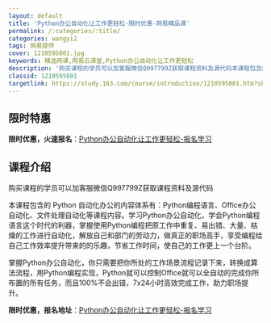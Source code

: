 ```yaml
---
layout: default
title: 'Python办公自动化让工作更轻松-限时优惠-网易精品课'
permalink: /:categories/:title/
categories: wangyi2
tags: 网易提供
cover: 1210595801.jpg
keywords: 精选网课,网易云课堂,Python办公自动化让工作更轻松
description: '购买课程的学员可以加客服微信Q997799Z获取课程资料及源代码本课程包含的Python自动化办公的内容体系有：Pyth'
classid: 1210595801
targetlink: https://study.163.com/course/introduction/1210595801.htm?share=1&shareId=1025206652&utm_campaign=share&utm_medium=iphoneShare&utm_source=&utm_u=1025206652
---
```


## 限时特惠

**限时优惠，火速报名**：[Python办公自动化让工作更轻松-报名学习](https://study.163.com/course/introduction/1210595801.htm?share=1&shareId=1025206652&utm_campaign=share&utm_medium=iphoneShare&utm_source=&utm_u=1025206652)

## 课程介绍

购买课程的学员可以加客服微信Q997799Z获取课程资料及源代码



本课程包含的 Python 自动化办公的内容体系有：Python编程语言、Office办公自动化、文件处理自动化等课程内容。学习Python办公自动化，学会Python编程语言这个时代的利器，掌握使用Python编程把原工作中重复、易出错、大量、枯燥的工作进行自动化，解放自己和部门的劳动力，做真正的职场高手，享受编程给自己工作效率提升带来的的乐趣，节省工作时间，使自己的工作更上一个台阶。

掌握Python办公自动化，你只需要把你所处的工作场景流程记录下来，转换成算法流程，用Python编程实现，Python就可以控制Office就可以全自动的完成你所布置的所有任务，而且100%不会出错，7x24小时高效完成工作，助力职场提升。

**限时优惠，报名地址**：[Python办公自动化让工作更轻松-报名学习](https://study.163.com/course/introduction/1210595801.htm?share=1&shareId=1025206652&utm_campaign=share&utm_medium=iphoneShare&utm_source=&utm_u=1025206652)

